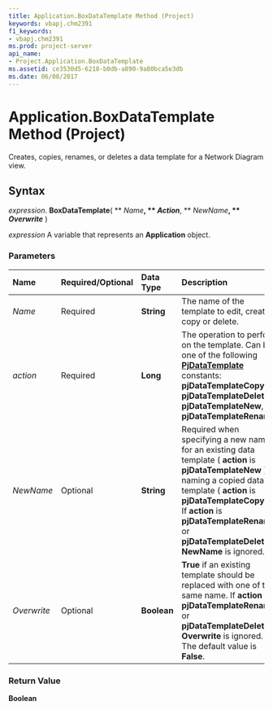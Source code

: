 ```yaml
---
title: Application.BoxDataTemplate Method (Project)
keywords: vbapj.chm2391
f1_keywords:
- vbapj.chm2391
ms.prod: project-server
api_name:
- Project.Application.BoxDataTemplate
ms.assetid: ce3530d5-6218-b0db-a890-9a80bca5e3db
ms.date: 06/08/2017
---
```



# Application.BoxDataTemplate Method (Project)

Creates, copies, renames, or deletes a data template for a Network Diagram view.


## Syntax

 _expression_. **BoxDataTemplate**( ** _Name_**, ** _Action_**, ** _NewName_**, ** _Overwrite_** )

 _expression_ A variable that represents an **Application** object.


### Parameters



|**Name**|**Required/Optional**|**Data Type**|**Description**|
|:-----|:-----|:-----|:-----|
| _Name_|Required|**String**|The name of the template to edit, create, copy or delete.|
| _action_|Required|**Long**|The operation to perform on the template. Can be one of the following  **[PjDataTemplate](Project.PjDataTemplate.md)** constants: **pjDataTemplateCopy**, **pjDataTemplateDelete**, **pjDataTemplateNew**, or **pjDataTemplateRename**.|
| _NewName_|Optional|**String**|Required when specifying a new name for an existing data template ( **action** is **pjDataTemplateNew** ) or naming a copied data template ( **action** is **pjDataTemplateCopy** ). If **action** is **pjDataTemplateRename** or **pjDataTemplateDelete**, **NewName** is ignored.|
| _Overwrite_|Optional|**Boolean**|**True** if an existing template should be replaced with one of the same name. If **action** is **pjDataTemplateRename** or **pjDataTemplateDelete**, **Overwrite** is ignored. The default value is **False**.|

### Return Value

 **Boolean**


